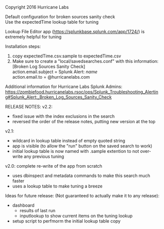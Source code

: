Copyright 2016 Hurricane Labs

Default configuration for broken sources sanity check  
Use the expectedTime lookup table for tuning

Lookup File Editor app (https://splunkbase.splunk.com/app/1724/) is extremely helpful for tuning

Installation steps:
1. copy expectedTime.csv.sample to expectedTime.csv
2. Make sure to create a "local/savedsearches.conf" with this information:  
[Broken Log Sources Sanity Check]  
action.email.subject = <shorname> Splunk Alert: $name$  
action.email.to = <you>@hurricanelabs.com

Additional information for Hurricane Labs Splunk Admins:  
<https://zombiefood.hurricanelabs.rsoc/ops/Splunk_Troubleshooting_Alerting#Splunk_Alert:_Broken_Log_Sources_Sanity_Check>

RELEASE NOTES:
v2.2:
- fixed issue with the index exclusions in the search
- reversed the order of the release notes, putting new version at the top

v2.1:
- wildcard in lookup table instead of empty quoted string
- app is visible (to allow the "run" button on the saved search to work)
- initial lookup table is now named with .sample extention to not over-write any previous tuning

v2.0: complete re-write of the app from scratch
- uses dbinspect and metadata commands to make this search much faster
- uses a lookup table to make tuning a breeze

Ideas for future release:
(Not guaranteed to actually make it to any release):
- dashboard
  - results of last run
  - inputlookup to show current items on the tuning lookup
- setup script to perfmorm the initial lookup table copy

